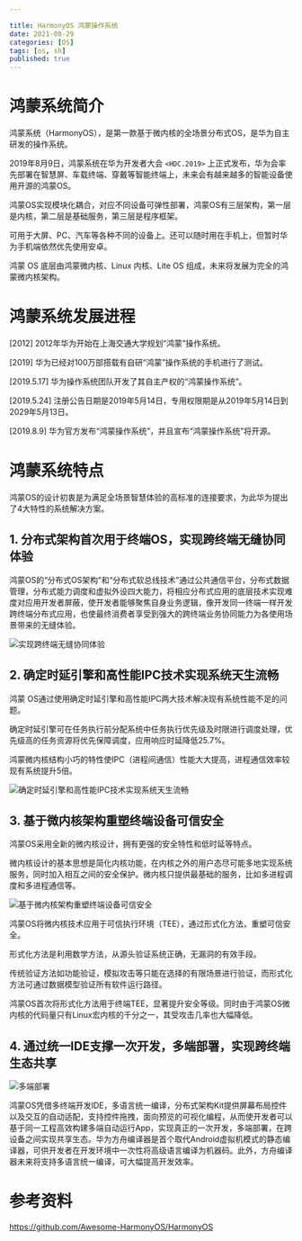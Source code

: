 ```yaml
---

title: HarmonyOS 鸿蒙操作系统
date: 2021-08-29
categories: [OS]
tags: [os, sh]
published: true
---
```


# 鸿蒙系统简介

鸿蒙系统（HarmonyOS），是第一款基于微内核的全场景分布式OS，是华为自主研发的操作系统。

2019年8月9日，鸿蒙系统在华为开发者大会 `<HDC.2019>` 上正式发布，华为会率先部署在智慧屏、车载终端、穿戴等智能终端上，未来会有越来越多的智能设备使用开源的鸿蒙OS。

鸿蒙OS实现模块化耦合，对应不同设备可弹性部署，鸿蒙OS有三层架构，第一层是内核，第二层是基础服务，第三层是程序框架。

可用于大屏、PC、汽车等各种不同的设备上。还可以随时用在手机上，但暂时华为手机端依然优先使用安卓。

鸿蒙 OS 底层由鸿蒙微内核、Linux 内核、Lite OS 组成，未来将发展为完全的鸿蒙微内核架构。

# 鸿蒙系统发展进程

[2012] 2012年华为开始在上海交通大学规划“鸿蒙”操作系统。

[2019] 华为已经对100万部搭载有自研“鸿蒙”操作系统的手机进行了测试。

[2019.5.17] 华为操作系统团队开发了其自主产权的“鸿蒙操作系统”。

[2019.5.24] 注册公告日期是2019年5月14日，专用权限期是从2019年5月14日到2029年5月13日。

[2019.8.9] 华为官方发布“鸿蒙操作系统”，并且宣布“鸿蒙操作系统”将开源。

# 鸿蒙系统特点

鸿蒙OS的设计初衷是为满足全场景智慧体验的高标准的连接要求，为此华为提出了4大特性的系统解决方案。

## 1. 分布式架构首次用于终端OS，实现跨终端无缝协同体验

鸿蒙OS的“分布式OS架构”和“分布式软总线技术”通过公共通信平台，分布式数据管理，分布式能力调度和虚拟外设四大能力，将相应分布式应用的底层技术实现难度对应用开发者屏蔽，使开发者能够聚焦自身业务逻辑，像开发同一终端一样开发跨终端分布式应用，也使最终消费者享受到强大的跨终端业务协同能力为各使用场景带来的无缝体验。

![实现跨终端无缝协同体验](https://github.com/Awesome-HarmonyOS/HarmonyOS/blob/master/assets/img/harmony/harmonyos1.jpg)

## 2. 确定时延引擎和高性能IPC技术实现系统天生流畅

鸿蒙 OS通过使用确定时延引擎和高性能IPC两大技术解决现有系统性能不足的问题。

确定时延引擎可在任务执行前分配系统中任务执行优先级及时限进行调度处理，优先级高的任务资源将优先保障调度，应用响应时延降低25.7%。

鸿蒙微内核结构小巧的特性使IPC（进程间通信）性能大大提高，进程通信效率较现有系统提升5倍。

![确定时延引擎和高性能IPC技术实现系统天生流畅](https://github.com/Awesome-HarmonyOS/HarmonyOS/blob/master/assets/img/harmony/harmonyos2.jpg)

## 3. 基于微内核架构重塑终端设备可信安全

鸿蒙OS采用全新的微内核设计，拥有更强的安全特性和低时延等特点。

微内核设计的基本思想是简化内核功能，在内核之外的用户态尽可能多地实现系统服务，同时加入相互之间的安全保护。微内核只提供最基础的服务，比如多进程调度和多进程通信等。

![基于微内核架构重塑终端设备可信安全](https://github.com/Awesome-HarmonyOS/HarmonyOS/raw/master/assets/img/harmony/harmonyos3.jpg)

鸿蒙OS将微内核技术应用于可信执行环境（TEE），通过形式化方法，重塑可信安全。

形式化方法是利用数学方法，从源头验证系统正确，无漏洞的有效手段。

传统验证方法如功能验证，模拟攻击等只能在选择的有限场景进行验证，而形式化方法可通过数据模型验证所有软件运行路径。

鸿蒙OS首次将形式化方法用于终端TEE，显著提升安全等级。同时由于鸿蒙OS微内核的代码量只有Linux宏内核的千分之一，其受攻击几率也大幅降低。


## 4. 通过统一IDE支撑一次开发，多端部署，实现跨终端生态共享

![多端部署](https://github.com/Awesome-HarmonyOS/HarmonyOS/blob/master/assets/img/harmony/harmonyos4.jpg)

鸿蒙OS凭借多终端开发IDE，多语言统一编译，分布式架构Kit提供屏幕布局控件以及交互的自动适配，支持控件拖拽，面向预览的可视化编程，从而使开发者可以基于同一工程高效构建多端自动运行App，实现真正的一次开发，多端部署，在跨设备之间实现共享生态。华为方舟编译器是首个取代Android虚拟机模式的静态编译器，可供开发者在开发环境中一次性将高级语言编译为机器码。此外，方舟编译器未来将支持多语言统一编译，可大幅提高开发效率。



# 参考资料

https://github.com/Awesome-HarmonyOS/HarmonyOS

